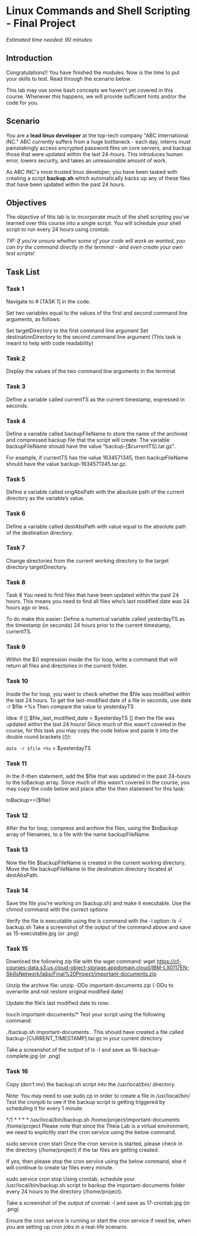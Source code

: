 # Linux Commands and Shell Scripting - Final Project
*Estimated time needed: 90 minutes*

## Introduction
Congratulations!! You have finished the modules. Now is the time to put your skills to test. Read through the scenario below.

This lab may use some bash concepts we haven't yet covered in this course. Whenever this happens, we will provide sufficient hints and/or the code for you.

## Scenario
You are a **lead linux developer** at the top-tech company "ABC International INC." ABC currently suffers from a huge bottleneck - each day, interns must painstakingly access encrypted password files on core servers, and backup those that were updated within the last 24-hours. This introduces human error, lowers security, and takes an unreasonable amount of work.

As ABC INC's most trusted linux developer, you have been tasked with creating a script **backup.sh** which automatically backs up any of these files that have been updated within the past 24 hours.

## Objectives
The objective of this lab is to incorporate much of the shell scripting you've learned over this course into a single script. You will schedule your shell script to run every 24 hours using crontab.

*TIP: If you're unsure whether some of your code will work as wanted, you can try the command directly in the terminal - and even create your own test scripts!*

## Task List

### Task 1
Navigate to # [TASK 1] in the code.

Set two variables equal to the values of the first and second command line arguments, as follows:

Set targetDirectory to the first command line argument
Set destinationDirectory to the second command line argument
(This task is meant to help with code readability)

### Task 2
Display the values of the two command line arguments in the terminal.

### Task 3
Define a variable called currentTS as the current timestamp, expressed in seconds.

### Task 4
Define a variable called backupFileName to store the name of the archived and compressed backup file that the script will create.
The variable backupFileName should have the value "backup-[$currentTS].tar.gz".

For example, if currentTS has the value 1634571345, then backupFileName should have the value backup-1634571345.tar.gz.

### Task 5
Define a variable called origAbsPath with the absolute path of the current directory as the variable’s value.

### Task 6
Define a variable called destAbsPath with value equal to the absolute path of the destination directory.

### Task 7
Change directories from the current working directory to the target directory targetDirectory.

### Task 8
Task 8
You need to find files that have been updated within the past 24 hours.
This means you need to find all files who’s last modified date was 24 hours ago or less.

To do make this easier: Define a numerical variable called yesterdayTS as the timestamp (in seconds) 24 hours prior to the current timestamp, currentTS.

### Task 9
Within the $() expression inside the for loop, write a command that will return all files and directories in the current folder.

### Task 10
Inside the for loop, you want to check whether the $file was modified within the last 24 hours.
To get the last-modified date of a file in seconds, use date -r $file +%s
Then compare the value to yesterdayTS

Idea: if [[ $file_last_modified_date > $yesterdayTS ]] then the file was updated within the last 24 hours!
Since much of this wasn’t covered in the course, for this task you may copy the code below and paste it into the double round brackets (()):

`date -r $file +%s` > $yesterdayTS

### Task 11
In the if-then statement, add the $file that was updated in the past 24-hours to the toBackup array.
Since much of this wasn’t covered in the course, you may copy the code below and place after the then statement for this task:

toBackup+=($file)

### Task 12
After the for loop, compress and archive the files, using the $toBackup array of filenames, to a file with the name backupFileName.

### Task 13
Now the file $backupFileName is created in the current working directory. Move the file backupFileName to the destination directory located at destAbsPath.

### Task 14
Save the file you’re working on (backup.sh) and make it executable.
Use the chmod command with the correct options

Verify the file is executable using the ls command with the -l option:
ls -l backup.sh
Take a screenshot of the output of the command above and save as 15-executable.jpg (or .png)

### Task 15
Download the following zip file with the wget command:
wget https://cf-courses-data.s3.us.cloud-object-storage.appdomain.cloud/IBM-LX0117EN-SkillsNetwork/labs/Final%20Project/important-documents.zip

Unzip the archive file:
unzip -DDo important-documents.zip
(-DDo to overwrite and not restore original modified date)

Update the file’s last modified date to now:

touch important-documents/*
Test your script using the following command:

./backup.sh important-documents .
This should have created a file called backup-[CURRENT_TIMESTAMP].tar.gz in your current directory

Take a screenshot of the output of ls -l and save as 16-backup-complete.jpg (or .png)

### Task 16
Copy (don’t mv) the backup.sh script into the /usr/local/bin/ directory.

Note: You may need to use sudo cp in order to create a file in /usr/local/bin/
Test the cronjob to see if the backup script is getting triggered by scheduling it for every 1 minute.

*/1 * * * * /usr/local/bin/backup.sh /home/project/important-documents /home/project
Please note that since the Theia Lab is a virtual environment, we need to explicitly start the cron service using the below command.

sudo service cron start
Once the cron service is started, please check in the directory (/home/project) if the tar files are getting created.

If yes, then please stop the cron service using the below command, else it will continue to create tar files every minute.

sudo service cron stop
Using crontab, schedule your /usr/local/bin/backup.sh script to backup the important-documents folder every 24 hours to the directory (/home/project).

Take a screenshot of the output of crontab -l and save as 17-crontab.jpg (or .png)

Ensure the cron service is running or start the cron service if need be, when you are setting up cron jobs in a real-life scenario.
